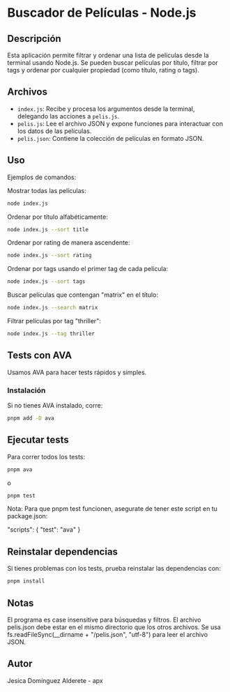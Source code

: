 # Buscador de Películas - Node.js

## Descripción

Esta aplicación permite filtrar y ordenar una lista de películas desde la terminal usando Node.js. Se pueden buscar películas por título, filtrar por tags y ordenar por cualquier propiedad (como título, rating o tags).

## Archivos

- `index.js`: Recibe y procesa los argumentos desde la terminal, delegando las acciones a `pelis.js`.
- `pelis.js`: Lee el archivo JSON y expone funciones para interactuar con los datos de las películas.
- `pelis.json`: Contiene la colección de películas en formato JSON.

## Uso

Ejemplos de comandos:

Mostrar todas las películas:

```bash
node index.js
```

Ordenar por título alfabéticamente:

```bash
node index.js --sort title
```

Ordenar por rating de manera ascendente:

```bash
node index.js --sort rating
```

Ordenar por tags usando el primer tag de cada película:

```bash
node index.js --sort tags
```

Buscar películas que contengan "matrix" en el título:

```bash
node index.js --search matrix
```

Filtrar películas por tag "thriller":

```bash
node index.js --tag thriller
```

## Tests con AVA

Usamos AVA para hacer tests rápidos y simples.

### Instalación

Si no tienes AVA instalado, corre:

```bash
pnpm add -D ava
```

## Ejecutar tests

Para correr todos los tests:

```bash
pnpm ava
```

o

```bash
pnpm test
```

Nota: Para que pnpm test funcionen, asegurate de tener este script en tu package.json:

"scripts": {
"test": "ava"
}

## Reinstalar dependencias

Si tienes problemas con los tests, prueba reinstalar las dependencias con:

```bash
pnpm install
```

## Notas

El programa es case insensitive para búsquedas y filtros.
El archivo pelis.json debe estar en el mismo directorio que los otros archivos.
Se usa fs.readFileSync(\_\_dirname + "/pelis.json", "utf-8") para leer el archivo JSON.

## Autor

Jesica Domínguez Alderete - apx
